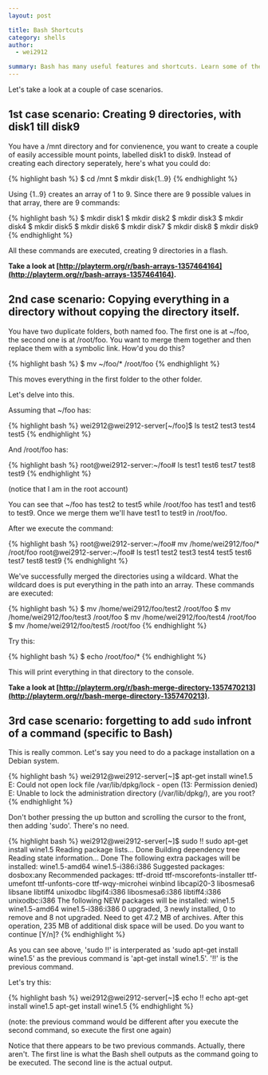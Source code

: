 ```yaml
---
layout: post

title: Bash Shortcuts
category: shells
author: 
  - wei2912

summary: Bash has many useful features and shortcuts. Learn some of them in this tutorial!
---
```


Let's take a look at a couple of case scenarios.

## 1st case scenario: Creating 9 directories, with disk1 till disk9

You have a /mnt directory and for convienence, you want to create a couple of easily accessible mount points, labelled disk1 to disk9. Instead of creating each directory seperately, here's what you could do:

{% highlight bash %}
$ cd /mnt
$ mkdir disk{1..9}
{% endhighlight %}

Using {1..9} creates an array of 1 to 9. Since there are 9 possible values in that array, there are 9 commands:

{% highlight bash %}
$ mkdir disk1
$ mkdir disk2
$ mkdir disk3
$ mkdir disk4
$ mkdir disk5
$ mkdir disk6
$ mkdir disk7
$ mkdir disk8
$ mkdir disk9
{% endhighlight %}

All these commands are executed, creating 9 directories in a flash.

__Take a look at [http://playterm.org/r/bash-arrays-1357464164](http://playterm.org/r/bash-arrays-1357464164).__

<!--more-->

## 2nd case scenario: Copying everything in a directory without copying the directory itself.

You have two duplicate folders, both named foo. The first one is at ~/foo, the second one is at /root/foo. You want to merge them together and then replace them with a symbolic link. How'd you do this?

{% highlight bash %}
$ mv ~/foo/* /root/foo
{% endhighlight %}

This moves everything in the first folder to the other folder.
    
Let's delve into this.

Assuming that ~/foo has:

{% highlight bash %}
wei2912@wei2912-server[~/foo]$ ls
test2  test3  test4  test5
{% endhighlight %}

And /root/foo has:

{% highlight bash %}
root@wei2912-server:~/foo# ls
test1  test6  test7  test8  test9
{% endhighlight %}

(notice that I am in the root account)

You can see that ~/foo has test2 to test5 while /root/foo has test1 and test6 to test9. Once we merge them we'll have test1 to test9 in /root/foo.

After we execute the command:

{% highlight bash %}
root@wei2912-server:~/foo# mv /home/wei2912/foo/* /root/foo
root@wei2912-server:~/foo# ls
test1  test2  test3  test4  test5  test6  test7  test8  test9
{% endhighlight %}

We've successfully merged the directories using a wildcard. What the wildcard does is put everything in the path into an array. These commands are executed:

{% highlight bash %}
$ mv /home/wei2912/foo/test2 /root/foo
$ mv /home/wei2912/foo/test3 /root/foo
$ mv /home/wei2912/foo/test4 /root/foo
$ mv /home/wei2912/foo/test5 /root/foo
{% endhighlight %}

Try this:

{% highlight bash %}
$ echo /root/foo/*
{% endhighlight %}

This will print everything in that directory to the console.

__Take a look at [http://playterm.org/r/bash-merge-directory-1357470213](http://playterm.org/r/bash-merge-directory-1357470213).__

## 3rd case scenario: forgetting to add `sudo` infront of a command (specific to Bash)

This is really common. Let's say you need to do a package installation on a Debian system.

{% highlight bash %}
wei2912@wei2912-server[~]$ apt-get install wine1.5
E: Could not open lock file /var/lib/dpkg/lock - open (13: Permission denied)
E: Unable to lock the administration directory (/var/lib/dpkg/), are you root?
{% endhighlight %}

Don't bother pressing the up button and scrolling the cursor to the front, then adding 'sudo'. There's no need.

{% highlight bash %}
wei2912@wei2912-server[~]$ sudo !!
sudo apt-get install wine1.5
Reading package lists... Done
Building dependency tree       
Reading state information... Done
The following extra packages will be installed:
  wine1.5-amd64 wine1.5-i386:i386
Suggested packages:
  dosbox:any
Recommended packages:
  ttf-droid ttf-mscorefonts-installer ttf-umefont ttf-unfonts-core ttf-wqy-microhei winbind libcapi20-3 libosmesa6 libsane libtiff4 unixodbc libgif4:i386
  libosmesa6:i386 libtiff4:i386 unixodbc:i386
The following NEW packages will be installed:
  wine1.5 wine1.5-amd64 wine1.5-i386:i386
0 upgraded, 3 newly installed, 0 to remove and 8 not upgraded.
Need to get 47.2 MB of archives.
After this operation, 235 MB of additional disk space will be used.
Do you want to continue [Y/n]? 
{% endhighlight %}

As you can see above, 'sudo !!' is interperated as 'sudo apt-get install wine1.5' as the previous command is 'apt-get install wine1.5'. '!!' is the previous command.

Let's try this:

{% highlight bash %}
wei2912@wei2912-server[~]$ echo !!
echo apt-get install wine1.5
apt-get install wine1.5
{% endhighlight %}

(note: the previous command would be different after you execute the second command, so execute the first one again)

Notice that there appears to be two previous commands. Actually, there aren't. The first line is what the Bash shell outputs as the command going to be executed. The second line is the actual output.
